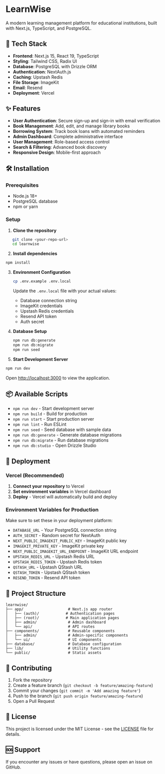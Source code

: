 # LearnWise

A modern learning management platform for educational institutions, built with Next.js, TypeScript, and PostgreSQL.

## 🚀 Tech Stack

- **Frontend**: Next.js 15, React 19, TypeScript
- **Styling**: Tailwind CSS, Radix UI
- **Database**: PostgreSQL with Drizzle ORM
- **Authentication**: NextAuth.js
- **Caching**: Upstash Redis
- **File Storage**: ImageKit
- **Email**: Resend
- **Deployment**: Vercel

## ✨ Features

- **User Authentication**: Secure sign-up and sign-in with email verification
- **Book Management**: Add, edit, and manage library books
- **Borrowing System**: Track book loans with automated reminders
- **Admin Dashboard**: Complete administrative interface
- **User Management**: Role-based access control
- **Search & Filtering**: Advanced book discovery
- **Responsive Design**: Mobile-first approach

## 🛠️ Installation

### Prerequisites

- Node.js 18+ 
- PostgreSQL database
- npm or yarn

### Setup

1. **Clone the repository**
```bash
   git clone <your-repo-url>
   cd learnwise
```

2. **Install dependencies**
```bash
npm install
```

3. **Environment Configuration**
   ```bash
   cp .env.example .env.local
   ```
   
   Update the `.env.local` file with your actual values:
   - Database connection string
   - ImageKit credentials
   - Upstash Redis credentials
   - Resend API token
   - Auth secret

4. **Database Setup**
   ```bash
   npm run db:generate
   npm run db:migrate
   npm run seed
   ```

5. **Start Development Server**
```bash
npm run dev
```

   Open [http://localhost:3000](http://localhost:3000) to view the application.

## 📦 Available Scripts

- `npm run dev` - Start development server
- `npm run build` - Build for production
- `npm run start` - Start production server
- `npm run lint` - Run ESLint
- `npm run seed` - Seed database with sample data
- `npm run db:generate` - Generate database migrations
- `npm run db:migrate` - Run database migrations
- `npm run db:studio` - Open Drizzle Studio

## 🚀 Deployment

### Vercel (Recommended)

1. **Connect your repository** to Vercel
2. **Set environment variables** in Vercel dashboard
3. **Deploy** - Vercel will automatically build and deploy

### Environment Variables for Production

Make sure to set these in your deployment platform:

- `DATABASE_URL` - Your PostgreSQL connection string
- `AUTH_SECRET` - Random secret for NextAuth
- `NEXT_PUBLIC_IMAGEKIT_PUBLIC_KEY` - ImageKit public key
- `IMAGEKIT_PRIVATE_KEY` - ImageKit private key
- `NEXT_PUBLIC_IMAGEKIT_URL_ENDPOINT` - ImageKit URL endpoint
- `UPSTASH_REDIS_URL` - Upstash Redis URL
- `UPSTASH_REDIS_TOKEN` - Upstash Redis token
- `QSTASH_URL` - Upstash QStash URL
- `QSTASH_TOKEN` - Upstash QStash token
- `RESEND_TOKEN` - Resend API token

## 📁 Project Structure

```
learnwise/
├── app/                    # Next.js app router
│   ├── (auth)/            # Authentication pages
│   ├── (root)/            # Main application pages
│   ├── admin/              # Admin dashboard
│   └── api/                # API routes
├── components/             # Reusable components
│   ├── admin/              # Admin-specific components
│   └── ui/                 # UI components
├── database/               # Database configuration
├── lib/                    # Utility functions
└── public/                 # Static assets
```

## 🤝 Contributing

1. Fork the repository
2. Create a feature branch (`git checkout -b feature/amazing-feature`)
3. Commit your changes (`git commit -m 'Add amazing feature'`)
4. Push to the branch (`git push origin feature/amazing-feature`)
5. Open a Pull Request

## 📄 License

This project is licensed under the MIT License - see the [LICENSE](LICENSE) file for details.

## 🆘 Support

If you encounter any issues or have questions, please open an issue on GitHub.
